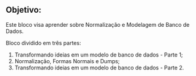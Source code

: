 ## Objetivo:

<p>Este bloco visa aprender sobre Normalização e Modelagem de Banco de Dados.</p>

<p>Bloco dividido em três partes:</p>
<ol>
  <li>Transformando ideias em um modelo de banco de dados - Parte 1;</li>
  <li>Normalização, Formas Normais e Dumps;</li>
  <li>Transformando ideias em um modelo de banco de dados - Parte 2.</li>
</ol>
